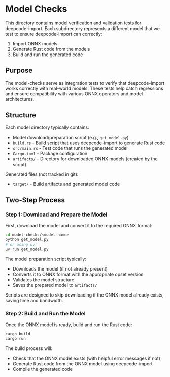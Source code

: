 # Model Checks

This directory contains model verification and validation tests for deepcode-import. Each subdirectory
represents a different model that we test to ensure deepcode-import can correctly:

1. Import ONNX models
2. Generate Rust code from the models
3. Build and run the generated code

## Purpose

The model-checks serve as integration tests to verify that deepcode-import works correctly with
real-world models. These tests help catch regressions and ensure compatibility with various ONNX
operators and model architectures.

## Structure

Each model directory typically contains:

- Model download/preparation script (e.g., `get_model.py`)
- `build.rs` - Build script that uses deepcode-import to generate Rust code
- `src/main.rs` - Test code that runs the generated model
- `Cargo.toml` - Package configuration
- `artifacts/` - Directory for downloaded ONNX models (created by the script)

Generated files (not tracked in git):

- `target/` - Build artifacts and generated model code

## Two-Step Process

### Step 1: Download and Prepare the Model

First, download the model and convert it to the required ONNX format:

```bash
cd model-checks/<model-name>
python get_model.py
# or using uv:
uv run get_model.py
```

The model preparation script typically:

- Downloads the model (if not already present)
- Converts it to ONNX format with the appropriate opset version
- Validates the model structure
- Saves the prepared model to `artifacts/`

Scripts are designed to skip downloading if the ONNX model already exists, saving time and
bandwidth.

### Step 2: Build and Run the Model

Once the ONNX model is ready, build and run the Rust code:

```bash
cargo build
cargo run
```

The build process will:

- Check that the ONNX model exists (with helpful error messages if not)
- Generate Rust code from the ONNX model using deepcode-import
- Compile the generated code

